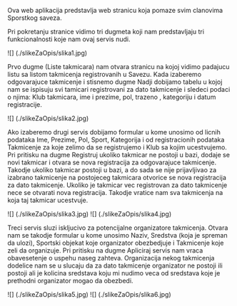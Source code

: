 Ova web aplikacija predstavlja web stranicu koja pomaze svim clanovima Sporstkog saveza.

Pri pokretanju stranice vidimo tri dugmeta koji nam predstavljaju tri funkcionalnosti koje nam ovaj servis nudi.

![] (./slikeZaOpis/slika1.jpg)

Prvo dugme (Liste takmicara) nam otvara stranicu na kojoj vidimo padajucu listu sa listom takmicenja registrovanih u Savezu. Kada izaberemo odgovarajuce takmicenje i stisnemo dugme Nadji dobijamo tabelu u kojoj nam se ispisuju svi tamicari registrovani za dato takmicenje i sledeci podaci o njima:
Klub takmicara, ime i prezime, pol, trazeno , kategoriju i datum registracije.

![] (./slikeZaOpis/slika2.jpg)

Ako izaberemo drugi servis dobijamo formular u kome unosimo od licnih podataka Ime, Prezime, Pol, Sport, Kategorija i od registracionih podataka Takmicenje za koje zelimo da se registrujemo i Klub sa kojim ucestvujemo. Pri pritisku na dugme Registruj ukoliko takmicar ne postoji u bazi, dodaje se novi takmicar i otvara se nova registracija za odgovarajuce takmicenje. Takodje ukoliko takmicar postoji u bazi, a do sada se nije prijavljivao za izabrano takmicenje na postojeceg takmicara otvorice se nova registracija za dato takmicenje. Ukoliko je takmicar vec registrovan za dato takmicenje nece se otvarati nova registracija. Takodje vratice nam sva takmicenja na koja taj takmicar ucestvuje.

![] (./slikeZaOpis/slika3.jpg)
![] (./slikeZaOpis/slika4.jpg)

Treci servis sluzi iskljucivo za potencijalne organizatore takmicenja. Otvara nam se takodje formular u kome unosimo Naziv, Sredstva (koja je spreman da ulozi), Sportski objekat koje organizator obezbedjuje i Takmicenje koje zeli da organizuje. Pri pritisku na dugme Apliciraj servis nam vraca obavesetenje o uspehu naseg zahteva.
Organizacija nekog takmicenja dodelice nam se u slucaju da za dato takmicenje organizator ne postoji ili postoji ali je kolicina sredstava koju mi nudimo veca od sredstava koje je prethodni organizator mogao da obezbedi.

![] (./slikeZaOpis/slika5.jpg)
![] (./slikeZaOpis/slika6.jpg)